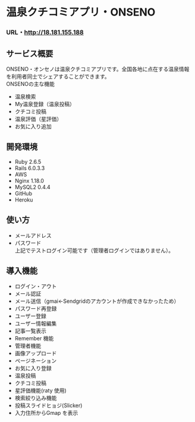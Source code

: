 # 温泉クチコミアプリ・ONSENO
### **URL・<http://18.181.155.188>**
## サービス概要
ONSENO・オンセノは温泉クチコミアプリです。全国各地に点在する温泉情報を利用者同士でシェアすることができます。  
ONSENOの主な機能
* 温泉検索
* My温泉登録（温泉投稿）
* クチコミ投稿
* 温泉評価（星評価）
* お気に入り追加

## 開発環境
* Ruby 2.6.5
* Rails 6.0.3.3
* AWS
* Nginx 1.18.0
* MySQL2 0.4.4
* GitHub
* Heroku

## 使い方
* メールアドレス
* パスワード  
上記でテストログイン可能です（管理者ログインではありません）。

## 導入機能
* ログイン・アウト
* メール認証
* メール送信（gmai←Sendgridのアカウントが作成できなかったため）
* パスワード再登録
* ユーザー登録
* ユーザー情報編集
* 記事一覧表示
* Remember 機能
* 管理者機能
* 画像アップロード
* ページネーション
* お気に入り登録
* 温泉投稿
* クチコミ投稿
* 星評価機能(raty 使用)
* 検索絞り込み機能
* 投稿スライドヒョジ(Slicker)
* 入力住所からGmap を表示
